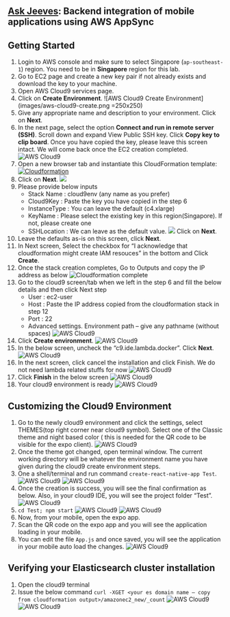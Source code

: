 ## [Ask Jeeves](https://en.wikipedia.org/wiki/Jeeves): Backend integration of mobile applications using AWS AppSync

##  Getting Started

1.	Login to AWS console and make sure to select Singapore (`ap-southeast-1`) region. You need to be in **Singapore** region for this lab. 
2.	Go to EC2 page and create a new key pair if not already exists and download the key to your machine.
3.	Open AWS Cloud9 services page.
4. Click on **Create Environment**.
![AWS Cloud9 Create Environment](images/aws-cloud9-create.png =250x250)
5. Give any appropriate name and description to your environment. Click on **Next**.
6. In the next page, select the option **Connect and run in remote server (SSH)**. Scroll down and expand View Public SSH key. Click **Copy key to clip board**. Once you have copied the key, please leave this screen intact. We will come back once the EC2 creation completed. ![AWS Cloud9](images/aws-cloud9-remote-server.png)
7. Open a new browser tab and instantiate this CloudFormation template: [![Cloudformation](images/aws-cloudformation-button.png)](https://console.aws.amazon.com/cloudformation/home?region=ap-southeast-1#/stacks/new?templateURL=https://s3-ap-southeast-1.amazonaws.com/techsummit2018appsync/prereqscfn.json) 
8. Click on **Next**. ![](images/aws-cloudformation-scr1.png)
9. Please provide below inputs
	* Stack Name :  cloud9env (any name as you prefer)
	* Cloud9Key : Paste the key you have copied in the step 6
	* InstanceType : You can leave the default (c4.xlarge)
	* KeyName : Please select the existing key in this region(Singapore). If not, please create one 
	* SSHLocation : We can leave as the default value.
	![](images/aws-cloudformation-scr2.png) 
	Click on **Next**.
10. Leave the defaults as-is on this screen, click **Next**.
11. In Next screen, Select the checkbox for “I acknowledge that cloudformation might create IAM resouces” in the bottom and Click **Create**.
12. Once the stack creation completes, Go to Outputs and copy the IP address as below ![Cloudformation complete](images/aws-cloudformation-scr3.png)
13. Go to the cloud9 screen/tab when we left in the step 6 and fill the below details and then click Next step
	* User : ec2-user
	* Host : Paste the IP address copied from the cloudformation stack in step 12
	* Port : 22
	* Advanced settings. Environment path – give any pathname (without spaces)
	![AWS Cloud9](images/aws-cloud9-ec2-connect.png)
14. Click **Create environment**.
    ![AWS Cloud9](images/aws-cloud9-ec2-connect2.png)
15. In the below screen, uncheck the “c9.ide.lambda.docker”. Click **Next**.
	![AWS Cloud9](images/aws-cloud9-env-ready1.png)
16. In the next screen, click cancel the installation and click Finish. We do not need lambda related stuffs for now
	![AWS Cloud9](images/aws-cloud9-env-ready2.png)
17. Click **Finish** in the below screen
	![AWS Cloud9](images/aws-cloud9-env-ready3.png)
16. Your cloud9 environment is ready
	![AWS Cloud9](images/aws-cloud9-env-ready4.png)

## Customizing the Cloud9 Environment

1. Go to the newly cloud9 environment and click the settings, select THEMES(top right corner near cloud9 symbol). Select one of the Classic theme and night based color ( this is needed for the QR code to be visible for the expo client).
    ![AWS Cloud9](images/aws-cloud9-theme1.png)
2. Once the theme got changed, open terminal window. The current working directory will be whatever the environment name you have given during the cloud9 create environment steps.
3. One a shell/terminal and run command `create-react-native-app Test`.
    ![AWS Cloud9](images/aws-cloud9-theme2.png)
    ![AWS Cloud9](images/aws-cloud9-theme3.png)
4. Once the creation is success, you will see the final confirmation as below. Also, in your cloud9 IDE, you will see the project folder “Test”.
	![AWS Cloud9](images/aws-cloud9-theme4.png)
5. `cd Test; npm start`
	![AWS Cloud9](images/aws-cloud9-react-app1.png)
	![AWS Cloud9](images/aws-cloud9-react-app2.png)
6. Now, from your mobile, open the expo app.
7. Scan the QR code on the expo app and you will see the application loading in your mobile.
8. You can edit the file `App.js` and once saved, you will see the application in your mobile auto load the changes.
	![AWS Cloud9](images/aws-cloud9-react-app3.png)

## Verifying your Elasticsearch cluster installation

1.	Open the cloud9 terminal
2.	Issue the below command `curl -XGET <your es domain name – copy from cloudformation output>/amazonec2_new/_count`
	![AWS Cloud9](images/aws-cloud9-es1.png)
	![AWS Cloud9](images/aws-cloud9-es2.png)